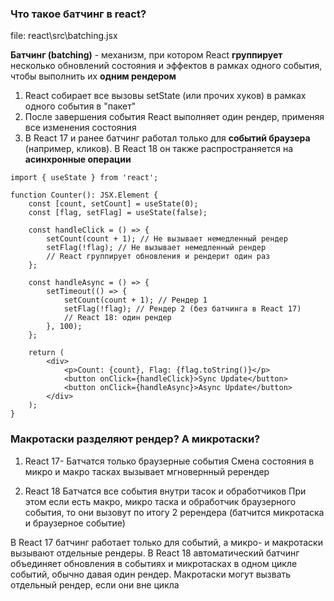### Что такое батчинг в react?

file: react\src\batching.jsx

**Батчинг (batching)** - механизм, при котором React **группирует** несколько обновлений состояния и эффектов в рамках одного события, чтобы выполнить их **одним рендером**

1. React собирает все вызовы setState (или прочих хуков) в рамках одного события в "пакет"
2. После завершения события React выполняет один рендер, применяя все изменения состояния
3. В React 17 и ранее батчинг работал только для **событий браузера** (например, кликов). В React 18 он также распространяется на **асинхронные операции**

```JS
import { useState } from 'react';

function Counter(): JSX.Element {
    const [count, setCount] = useState(0);
    const [flag, setFlag] = useState(false);

    const handleClick = () => {
        setCount(count + 1); // Не вызывает немедленный рендер
        setFlag(!flag); // Не вызывает немедленный рендер
        // React группирует обновления и рендерит один раз
    };

    const handleAsync = () => {
        setTimeout(() => {
            setCount(count + 1); // Рендер 1
            setFlag(!flag); // Рендер 2 (без батчинга в React 17)
            // React 18: один рендер
        }, 100);
    };

    return (
        <div>
            <p>Count: {count}, Flag: {flag.toString()}</p>
            <button onClick={handleClick}>Sync Update</button>
            <button onClick={handleAsync}>Async Update</button>
        </div>
    );
}
```

### Макротаски разделяют рендер? А микротаски?

1. React 17-
Батчатся только браузерные события
Смена состояния в микро и макро тасках вызывает мгновернный ререндер

2. React 18
Батчатся все события внутри тасок и обработчиков
При этом если есть макро, микро таска и обработчик браузерного события, то они вызовут по итогу 2 ререндера (батчится микротаска и браузерное событие)

В React 17 батчинг работает только для событий, а микро- и макротаски вызывают отдельные рендеры. В React 18 автоматический батчинг объединяет обновления в событиях и микротасках в одном цикле событий, обычно давая один рендер. Макротаски могут вызвать отдельный рендер, если они вне цикла